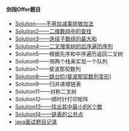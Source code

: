 #### 剑指Offer题目
- [Solution——不用加减乘除做加法](http://blog.csdn.net/qq_25673113/article/details/55827677)
- [Solution2——二维数组中的查找](http://blog.csdn.net/qq_25673113/article/details/56668031)
- [Solution3——连续子数组的最大和](http://blog.csdn.net/qq_25673113/article/details/56010250)
- [Solution4——二叉搜索树的后序遍历序列](http://blog.csdn.net/qq_25673113/article/details/56010250)
- Solution5——根据先序和中序遍历返回二叉树
- Solution6——用两个栈来实现一个队列
- Solution7——斐波那契数列
- [Solution8——跳台阶(斐波那契数列变形)](http://blog.csdn.net/qq_25673113/article/details/56840216)
- Solution9——归并递增链表
- Solution11——对称二叉树
- Solution12——顺时针打印矩阵
- [Solution13——找出其中最小的K个数](http://blog.csdn.net/qq_25673113/article/details/60150580)
- [Solution14——链表的公共点](http://blog.csdn.net/qq_25673113/article/details/60151112)
- [java面试题目记录](https://github.com/lkj41110/KnowContainer/blob/master/java面试题目记录.md)
